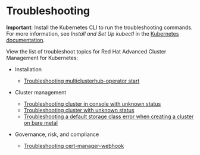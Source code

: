 # Troubleshooting

**Important**: Install the Kubernetes CLI to run the troubleshooting commands. For more information, see _Install and Set Up kubectl_ in the [Kubernetes documentation](https://kubernetes.io/docs/tasks/tools/install-kubectl/#install-kubectl-on-macos).

View the list of troubleshoot topics for Red Hat Advanced Cluster Management for Kubernetes:

* Installation 

  - [Troubleshooting multiclusterhub-operator start](install_operator_start.md)

* Cluster management

  - [Troubleshooting cluster in console with unknown status](trouble_import_status.md)
  - [Troubleshooting cluster with unknown status](trouble_console_status.md)
  - [Troubleshooting a default storage class error when creating a cluster on bare metal](trouble_storage_class.md)

* Governance, risk, and compliance

  - [Troubleshooting cert-manager-webhook](trouble_cert_webhook.md)